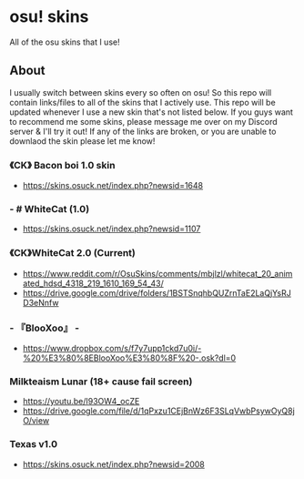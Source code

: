 # osu! skins
All of the osu skins that I use!

## About
I usually switch between skins every so often on osu! So this repo will contain links/files to all of the skins that I actively use. This repo will be updated whenever I use a new skin that's not listed below. If you guys want to recommend me some skins, please message me over on my Discord server & I'll try it out! If any of the links are broken, or you are unable to downlaod the skin please let me know!

### 《CK》 Bacon boi 1.0 skin
- https://skins.osuck.net/index.php?newsid=1648

### - # WhiteCat (1.0) # 
- https://skins.osuck.net/index.php?newsid=1107

### 《CK》WhiteCat 2.0 (Current)
- https://www.reddit.com/r/OsuSkins/comments/mbjlzl/whitecat_20_animated_hdsd_4318_219_1610_169_54_43/
- https://drive.google.com/drive/folders/1BSTSnqhbQUZrnTaE2LaQjYsRJD3eNnfw

### - 『BlooXoo』 -
- https://www.dropbox.com/s/f7y7upp1ckd7u0i/-%20%E3%80%8EBlooXoo%E3%80%8F%20-.osk?dl=0

### Milkteaism Lunar (18+ cause fail screen)
- https://youtu.be/I93OW4_ocZE 
- https://drive.google.com/file/d/1qPxzu1CEjBnWz6F3SLqVwbPsywOyQ8jO/view

### Texas v1.0
- https://skins.osuck.net/index.php?newsid=2008
